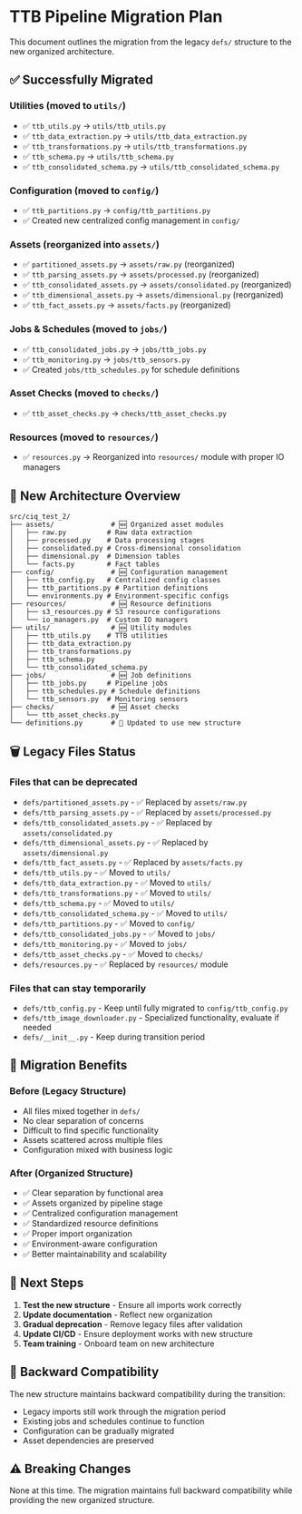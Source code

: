 # TTB Pipeline Migration Plan

This document outlines the migration from the legacy `defs/` structure to the new organized architecture.

## ✅ Successfully Migrated

### Utilities (moved to `utils/`)
- ✅ `ttb_utils.py` → `utils/ttb_utils.py`
- ✅ `ttb_data_extraction.py` → `utils/ttb_data_extraction.py`
- ✅ `ttb_transformations.py` → `utils/ttb_transformations.py`
- ✅ `ttb_schema.py` → `utils/ttb_schema.py`
- ✅ `ttb_consolidated_schema.py` → `utils/ttb_consolidated_schema.py`

### Configuration (moved to `config/`)
- ✅ `ttb_partitions.py` → `config/ttb_partitions.py`
- ✅ Created new centralized config management in `config/`

### Assets (reorganized into `assets/`)
- ✅ `partitioned_assets.py` → `assets/raw.py` (reorganized)
- ✅ `ttb_parsing_assets.py` → `assets/processed.py` (reorganized)
- ✅ `ttb_consolidated_assets.py` → `assets/consolidated.py` (reorganized)
- ✅ `ttb_dimensional_assets.py` → `assets/dimensional.py` (reorganized)
- ✅ `ttb_fact_assets.py` → `assets/facts.py` (reorganized)

### Jobs & Schedules (moved to `jobs/`)
- ✅ `ttb_consolidated_jobs.py` → `jobs/ttb_jobs.py`
- ✅ `ttb_monitoring.py` → `jobs/ttb_sensors.py`
- ✅ Created `jobs/ttb_schedules.py` for schedule definitions

### Asset Checks (moved to `checks/`)
- ✅ `ttb_asset_checks.py` → `checks/ttb_asset_checks.py`

### Resources (moved to `resources/`)
- ✅ `resources.py` → Reorganized into `resources/` module with proper IO managers

## 📁 New Architecture Overview

```
src/ciq_test_2/
├── assets/              # 🆕 Organized asset modules
│   ├── raw.py          # Raw data extraction
│   ├── processed.py    # Data processing stages
│   ├── consolidated.py # Cross-dimensional consolidation
│   ├── dimensional.py  # Dimension tables
│   └── facts.py        # Fact tables
├── config/              # 🆕 Configuration management
│   ├── ttb_config.py   # Centralized config classes
│   ├── ttb_partitions.py # Partition definitions
│   └── environments.py # Environment-specific configs
├── resources/           # 🆕 Resource definitions
│   ├── s3_resources.py # S3 resource configurations
│   └── io_managers.py  # Custom IO managers
├── utils/               # 🆕 Utility modules
│   ├── ttb_utils.py    # TTB utilities
│   ├── ttb_data_extraction.py
│   ├── ttb_transformations.py
│   ├── ttb_schema.py
│   └── ttb_consolidated_schema.py
├── jobs/                # 🆕 Job definitions
│   ├── ttb_jobs.py     # Pipeline jobs
│   ├── ttb_schedules.py # Schedule definitions
│   └── ttb_sensors.py  # Monitoring sensors
├── checks/              # 🆕 Asset checks
│   └── ttb_asset_checks.py
└── definitions.py       # 🔄 Updated to use new structure
```

## 🗑️ Legacy Files Status

### Files that can be deprecated
- `defs/partitioned_assets.py` - ✅ Replaced by `assets/raw.py`
- `defs/ttb_parsing_assets.py` - ✅ Replaced by `assets/processed.py`
- `defs/ttb_consolidated_assets.py` - ✅ Replaced by `assets/consolidated.py`
- `defs/ttb_dimensional_assets.py` - ✅ Replaced by `assets/dimensional.py`
- `defs/ttb_fact_assets.py` - ✅ Replaced by `assets/facts.py`
- `defs/ttb_utils.py` - ✅ Moved to `utils/`
- `defs/ttb_data_extraction.py` - ✅ Moved to `utils/`
- `defs/ttb_transformations.py` - ✅ Moved to `utils/`
- `defs/ttb_schema.py` - ✅ Moved to `utils/`
- `defs/ttb_consolidated_schema.py` - ✅ Moved to `utils/`
- `defs/ttb_partitions.py` - ✅ Moved to `config/`
- `defs/ttb_consolidated_jobs.py` - ✅ Moved to `jobs/`
- `defs/ttb_monitoring.py` - ✅ Moved to `jobs/`
- `defs/ttb_asset_checks.py` - ✅ Moved to `checks/`
- `defs/resources.py` - ✅ Replaced by `resources/` module

### Files that can stay temporarily
- `defs/ttb_config.py` - Keep until fully migrated to `config/ttb_config.py`
- `defs/ttb_image_downloader.py` - Specialized functionality, evaluate if needed
- `defs/__init__.py` - Keep during transition period

## 🔧 Migration Benefits

### Before (Legacy Structure)
- All files mixed together in `defs/`
- No clear separation of concerns
- Difficult to find specific functionality
- Assets scattered across multiple files
- Configuration mixed with business logic

### After (Organized Structure)
- ✅ Clear separation by functional area
- ✅ Assets organized by pipeline stage
- ✅ Centralized configuration management
- ✅ Standardized resource definitions
- ✅ Proper import organization
- ✅ Environment-aware configuration
- ✅ Better maintainability and scalability

## 🚀 Next Steps

1. **Test the new structure** - Ensure all imports work correctly
2. **Update documentation** - Reflect new organization
3. **Gradual deprecation** - Remove legacy files after validation
4. **Update CI/CD** - Ensure deployment works with new structure
5. **Team training** - Onboard team on new architecture

## 🔄 Backward Compatibility

The new structure maintains backward compatibility during the transition:
- Legacy imports still work through the migration period
- Existing jobs and schedules continue to function
- Configuration can be gradually migrated
- Asset dependencies are preserved

## ⚠️ Breaking Changes

None at this time. The migration maintains full backward compatibility while providing the new organized structure.